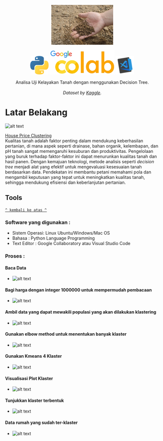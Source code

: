 <p align="center">
  <a href="https://github.com/habibarrsyd/tebet-house-price-clustering/">
    <img src="images/uji_tanah.jpg" alt="Uji Kelayakan Tanah" height="130">
  </a>
</p>

<p align="center">
  <img src="images/python_picture.png" alt="Py" height="60">
  <img src="images/collab_blom_png-removebg-preview.png" alt="Google Collab" height="80">
  <img src="images/vscode.png" alt="vscode-picture" height="60">

  </p>

<p align="center">
  Analisa Uji Kelayakan Tanah dengan menggunakan Decision Tree.
  <br></br>
  <em>Dataset by <a href="https://kaggle.com">Kaggle</a>.</em>
</p>

    
# Latar Belakang
![alt text](images/tebet.jpeg)

[House Price Clustering](https://github.com/habibarrsyd/analyze-suitablity-soil)<br>
Kualitas tanah adalah faktor penting dalam mendukung keberhasilan pertanian, di mana aspek seperti drainase, bahan organik, kelembapan, dan pH tanah sangat memengaruhi kesuburan dan produktivitas. Pengelolaan yang buruk terhadap faktor-faktor ini dapat menurunkan kualitas tanah dan hasil panen. Dengan kemajuan teknologi, metode analisis seperti *decision tree* menjadi alat yang efektif untuk mengevaluasi kesesuaian tanah berdasarkan data. Pendekatan ini membantu petani memahami pola dan mengambil keputusan yang tepat untuk meningkatkan kualitas tanah, sehingga mendukung efisiensi dan keberlanjutan pertanian.
## Tools
[`^ kembali ke atas ^`](#)

### Software yang digunakan :
- Sistem Operasi: Linux Ubuntu/Windows/Mac OS
- Bahasa : Python Language Programming
- Text Editor : Google Collaboratory atau Visual Studio Code

### Proses :
#### Baca Data
- ![alt text](images/baca_data_rumah.jpg)
#### Bagi harga dengan integer 1000000 untuk mempermudah pembacaan
- ![alt text](images/bagi_harga.jpg)
#### Ambil data yang dapat mewakili populasi yang akan dilakukan klastering
- ![alt text](images/data_sampel.jpg)
#### Gunakan elbow method untuk menentukan banyak klaster
- ![alt text](images/elbow_method.jpg)
#### Gunakan Kmeans 4 Klaster
- ![alt text](images/kmeans_4klaster.jpg)
#### Visualisasi Plot Klaster
- ![alt text](images/visualisasi_plot_cluster.jpg)
#### Tunjukkan klaster terbentuk
- ![alt text](images/kaster_terbentuk.jpg)
#### Data rumah yang sudah ter-klaster
- ![alt text](images/data_klaster_rumah_fix.jpg)




